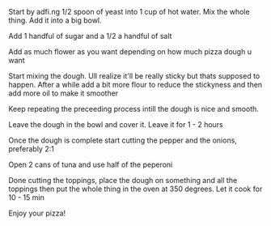 Start by adfi.ng 1/2 spoon of yeast into 1 cup of hot water. Mix the whole thing. Add it into a big bowl.

Add 1 handful of sugar and a 1/2 a handful of salt

Add as much flower as you want depending on how much pizza dough u want

Start mixing the dough. Ull realize it'll be really sticky but thats supposed to happen. After a while add a bit more flour to reduce the stickyness and then add more oil to make it smoother

Keep repeating the preceeding process intill the dough is nice and smooth.

Leave the dough in the bowl and cover it. Leave it for 1 - 2 hours

Once the dough is complete start cutting the pepper and the onions, preferably 2:1

Open 2 cans of tuna and use half of the peperoni

Done cutting the toppings, place the dough on something and all the toppings then put the whole thing in the oven at 350 degrees. Let it cook for 10 - 15 min

Enjoy your pizza!
